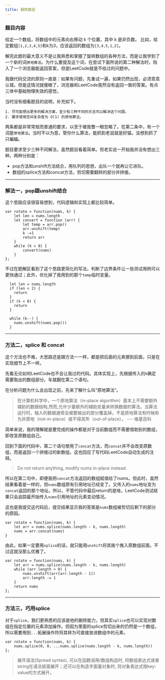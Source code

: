 ```yaml
---
title: 翻转数组
---
```

### 题目内容
给定一个数组，将数组中的元素向右移动 k 个位置，其中 k 是非负数。
比如，给定数组`[1,2,3,4,5]`和k为3，应该返回的数组为`[3,4,5,1,2]`。

解完此题的最大意义不是让我熟悉和掌握了旋转数组的各种方法，而是让我学到了一个新的词`原地算法`。为什么要提及这个词，在尝试下面所说的第二种解法时，陷入了一个浏览器能返回答案，但是LeetCode就是不给过的问题中。

我跟代码交流的原则一直是：如果有问题，先重试一遍，如果仍然出现，必须乖乖认错。但是这情况就傻眼了，浏览器和LeetCode竟然没有返回一致的答案。有点三体中基础物理失效的感觉。


当时没有细看题目的说明，补充如下。
```
1. 尽可能想出更多的解决方案，至少有三种不同的方法可以解决这个问题。
2. 要求使用空间复杂度为 O(1) 的原地算法。
```
两条都是非常常规而普通的要求，以至于被我瞥一眼忽略了。在第二条中，有一个词是`原地算法`。当时不以为意，管你什么算法，能抓到老鼠就是好猫。没想到抓了只蝙蝠。

题目要求至少三种不同解法，虽然题目看着简单。但老实说一开始我并没有想出三种，两种分别是：
- pop方法和unshift方法结合，用队列的思想，出队一个就再让它进队。
- 数组的splice方法和concat方法，剪切需要翻转的部分并拼接。

---

### 解法一，pop跟unshift结合

这个思路应该很容易想到，代码逻辑和实现上都比较简单。

```
var rotate = function(nums, k) {
    let len = nums.length
    let convert = function (arr) {
        let temp = arr.pop()
        arr.unshift(temp)
    	k -=1
        return arr
    }
    while (k > 0) {
        convert(nums)
    }
};
```

不过在题解区看到了这个思路更简化的写法，判断了边界条件让一些测试用例可以更快通过；此外，优化掉了我用到的那个`temp`临时变量。
```
  let len = nums.length
  if (len < 2) {
    return
  }
  if (k < 0) {
    return
  }

  while (k--) {
    nums.unshift(nums.pop())  
  }
```

---

### 方法二，splice 和 concat

这个方法也不难，大思路还是跟方法一一样，都是把后面的元素挪到前面，只是在实现细节上不一样。

先看无论如何LeetCode也不会让我过的代码。具体实现上，先根据传入的`k`确定需要取出的数组部分。车就翻在第二个语句。

在分析问题为什么会出现之前，先来了解什么叫“原地算法”。
> 在计算机科学中，一个原地算法（in-place algorithm）基本上不需要额外辅助的数据结构,然而,允许少量额外的辅助变量来转换数据的算法。当算法运行时，输入的数据通常会被要输出的部分覆盖掉。不是原地算法有时候称为非原地（not-in-place）或不得其所（out-of-place）。 --- 维基百科

简单来说，我的理解就是要完成的操作都是对于当前数组而不需要借助别的数组，即改变原数组自己。

回到下面的代码中，第二个语句使用了`concat`方法，而`concat`并不会改变原数组，而是返回一个拼接过的新数组。这也回应了写代码LeetCode自动生成的注释。
> Do not return anything, modify nums in-place instead.

所以在第二句中，即便我把`concat`方法返回的数组赋值给了nums。但此时，虽然结果看着是一样的，但`nums`数组原有引用地址已经变了。又传入的`nums`地址变为`concat`返回的那个地址。所以，不管代码中最后return的是啥，LeetCode测试结果只会追踪最开始传入`nums`引用地址的元素变动情况。

这也是我提交这代码后，提交结果显示我的答案是`nums`数组被剪切后剩下的部分的原因。

```
var rotate = function(nums, k) {
    let arr = nums.splice(nums.length - k, nums.length)
    nums = arr.concat(nums)
}
```
由此，如果一定要用`splice`的话，就只能用`unshift`将其挨个推入原数组前面。不过这就没那么优雅了。
```
var rotate = function(nums, k) {
    let arr = nums.splice(nums.length - k, nums.length)
    while (arr.length > 0) {
        nums.unshift(arr[arr.length - 1])
        arr.length -= 1
    }
    return nums
};
```
---

### 方法三，巧用splice

对于`splice`，我们更熟悉的应该是他的删除能力，但其实`splice`也可以实现对数组在指定位置的元素添加操作。但因为里面的splice剪切出来的仍然是一个数组，所以需要用到`...`拓展操作符将其转为可直接放进数组中的元素。

```
var rotate = function(nums, k) {
    nums.splice(0, 0, ...nums.splice(nums.length - k, nums.length))
};
```

> 展开语法(Spread syntax), 可以在函数调用/数组构造时, 将数组表达式或者string在语法层面展开；还可以在构造字面量对象时, 将对象表达式按key-value的方式展开。
